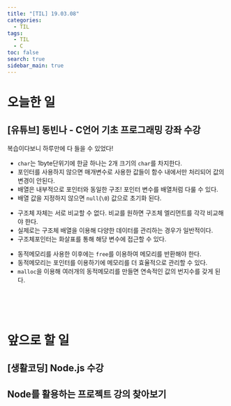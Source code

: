 ```yaml
---
title: "[TIL] 19.03.08"
categories: 
  - TIL
tags: 
  - TIL
  - C
toc: false
search: true
sidebar_main: true
---
```


# 오늘한 일

## [유튜브] 동빈나 - C언어 기초 프로그래밍 강좌 수강
복습이다보니 하루만에 다 들을 수 있었다!

* `char`는 1byte단위기에 한글 하나는 2개 크기의 `char`를 차지한다.
* 포인터를 사용하지 않으면 매개변수로 사용한 값들이 함수 내에서만 처리되어 값의 변경이 안된다.
* 배열은 내부적으로 포인터와 동일한 구조! 포인터 변수를 배열처럼 다룰 수 있다.
* 배열 값을 지정하지 않으면 `null`(`\0`) 값으로 초기화 된다.

- 구조체 자체는 서로 비교할 수 없다. 비교를 원하면 구조체 엘리먼트를 각각 비교해야 한다.
- 실제로는 구조체 배열을 이용해 다양한 데이터를 관리하는 경우가 일반적이다.
- 구조체포인터는 화살표를 통해 해당 변수에 접근할 수 있다.

* 동적메모리를 사용한 이후에는 `free`를 이용하여 메모리를 반환해야 한다.
* 동적메모리는 포인터를 이용하기에 메모리를 더 효율적으로 관리할 수 있다.
* `malloc`을 이용해 여러개의 동적메모리를 만들면 연속적인 값의 번지수를 갖게 된다.
<br><br><br><br><br>


# 앞으로 할 일

## [생활코딩] Node.js 수강

## Node를 활용하는 프로젝트 강의 찾아보기